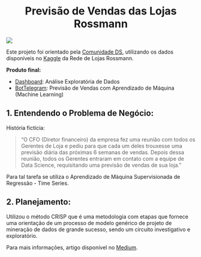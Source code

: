 <h1 style="text-align: center;">Previsão de Vendas das Lojas Rossmann</h1>

![](https://drive.google.com/uc?id=1J6vVNu-K-iEDaP8rCXKfkJtXmuVxrC6B)

Este projeto foi orientado pela [Comunidade DS](https://comunidadeds.com/), utilizando os dados disponíveis no [Kaggle](https://www.kaggle.com/competitions/rossmann-store-sales) da Rede de Lojas Rossmann.

**Produto final:**
- [Dashboard](https://carolfoligno-rossmann-project-dashboard-1lraay.streamlit.app/): Análise Exploratória de Dados
- [BotTelegram](t.me/Rossmann_cf_Bot): Previsão de Vendas com Aprendizado de Máquina (Machine Learning)

<h2>1. Entendendo o Problema de Negócio:</h2>

História fictícia:

> “O CFO (Diretor financeiro) da empresa fez uma reunião com todos os Gerentes de Loja e 
> pediu para que cada um deles trouxesse uma previsão diária das próximas 6 semanas de vendas.
> Depois dessa reunião, todos os Gerentes entraram em contato com a equipe de Data Science, 
> requisitando uma previsão de vendas de sua loja.”

Para tal tarefa se utiliza o Aprendizado de Máquina Supervisionada de Regressão - Time Series.

<h2>2. Planejamento:</h2>
Utilizou o método CRISP que é uma metodologia com etapas que fornece uma orientação de um processo de modelo genérico de projeto de mineração de dados de grande sucesso, sendo um circuito investigativo e exploratório.

Para mais informações, artigo disponível no [Medium](https://medium.com/comunidadeds/voc%C3%AA-tem-os-dados-tem-o-problema-de-neg%C3%B3cio-mas-e-agora-o-que-fazer-bf3b2d06482).

